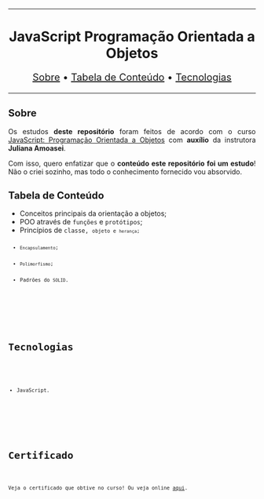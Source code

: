 <hr>

<main>
    <h1 align="center">JavaScript Programação Orientada a Objetos</h1>
    <p align="center" style="font-size: 1.25rem;">
        <a href="#sobre">Sobre</a> •
        <a href="#tabela-de-conteudo">Tabela de Conteúdo</a> •
        <a href="#tecnologias">Tecnologias</a>
    </p>
</main>

<hr>

<section id="sobre">
    <h2 style="font-size: 1.25rem;">Sobre</h2>
    <p style="text-align: justify;">Os estudos <b>deste repositório</b> foram feitos de acordo com o curso <a href="https://cursos.alura.com.br/course/javascript-passos-programacao-orientada-objetos">JavaScript: Programação Orientada a Objetos</a> com <b>auxílio</b> da instrutora <b>Juliana Amoasei</b>.</p>
    <p style="text-align: justify;">Com isso, quero enfatizar que o <b>conteúdo este repositório foi um estudo</b>! Não o criei sozinho, mas todo o conhecimento fornecido vou absorvido.</p>
</section>

<section id="tabela-de-conteudo">
    <h2 style="font-size: 1.25rem;">Tabela de Conteúdo</h2>
    <ul style="text-align: justify;">
        <li>Conceitos principais da orientação a objetos;</li>
        <li>POO através de <code>funções</code> e <code>protótipos</code>;</li>
        <li>Princípios de <code>classe, <code>objeto e <code>herança</code>;</li>
        <li><code>Encapsulamento</code>;</li>
        <li><code>Polimorfismo</code>;</li>
        <li>Padrões do <code>SOLID</code>.</li>
    </ul>
</section>

<section id="tecnologias">
    <h2 style="font-size: 1.25rem;">Tecnologias</h2>
    <ul>
        <li>JavaScript.</li>
    </ul>
</section>

<section id="certificado">
    <h2 style="font-size: 1.25rem;">Certificado</h2>
    <p style="text-align: justify;">Veja o certificado que obtive no curso! Ou veja online <a href="https://cursos.alura.com.br/certificate/7645af5b-a0ed-4d62-a3d0-9ddf54e04f1c">aqui</a>.</p>
</section>
